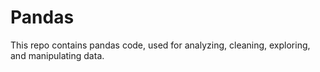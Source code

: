 # Pandas
This repo contains pandas code, used for analyzing, cleaning, exploring, and manipulating data.
